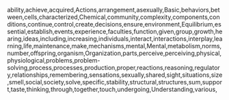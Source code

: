 ability,achieve,acquired,Actions,arrangement,asexually,Basic,behaviors,between,cells,characterized,Chemical,community,complexity,components,conditions,continue,control,create,decisions,ensure,environment,Equilibrium,essential,establish,events,experience,faculties,function,given,group,growth,hearing,ideas,including,increasing,individuals,interact,interactions,interplay,learning,life,maintenance,make,mechanisms,mental,Mental,metabolism,norms,number,offspring,organism,Organization,parts,perceive,perceiving,physical,physiological,problems,problem-solving,process,processes,production,proper,reactions,reasoning,regulatory,relationships,remembering,sensations,sexually,shared,sight,situations,size,smell,social,society,solve,specific,stability,structural,structures,sum,support,taste,thinking,through,together,touch,undergoing,Understanding,various,
